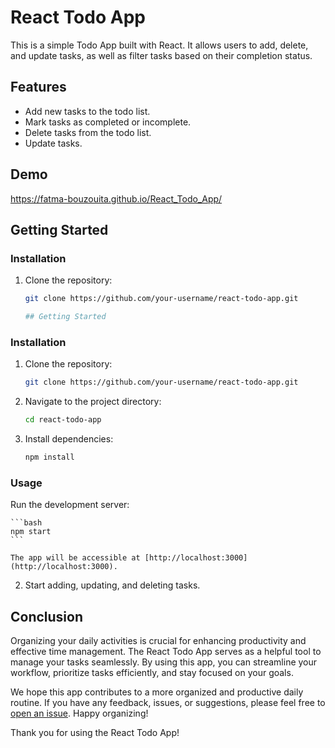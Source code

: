 # React Todo App

This is a simple Todo App built with React. It allows users to add, delete, and update tasks, as well as filter tasks based on their completion status.

## Features

- Add new tasks to the todo list.
- Mark tasks as completed or incomplete.
- Delete tasks from the todo list.
- Update tasks.

## Demo
https://fatma-bouzouita.github.io/React_Todo_App/

## Getting Started


### Installation

1. Clone the repository:

   ```bash
   git clone https://github.com/your-username/react-todo-app.git

   ## Getting Started

### Installation

1. Clone the repository:

    ```bash
    git clone https://github.com/your-username/react-todo-app.git
    ```

2. Navigate to the project directory:

    ```bash
    cd react-todo-app
    ```

3. Install dependencies:

    ```bash
    npm install
    ```

### Usage
 Run the development server:

    ```bash
    npm start
    ```

    The app will be accessible at [http://localhost:3000](http://localhost:3000).

2. Start adding, updating, and deleting tasks.

## Conclusion

Organizing your daily activities is crucial for enhancing productivity and effective time management. The React Todo App serves as a helpful tool to manage your tasks seamlessly. By using this app, you can streamline your workflow, prioritize tasks efficiently, and stay focused on your goals.

We hope this app contributes to a more organized and productive daily routine.
If you have any feedback, issues, or suggestions, please feel free to [open an issue](https://github.com/your-username/react-todo-app/issues).
Happy organizing!

Thank you for using the React Todo App!

